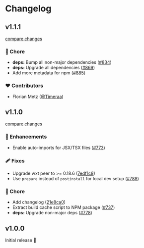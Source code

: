 # Changelog

## v1.1.1

[compare changes](https://github.com/wxt-dev/wxt/compare/module-react-v1.1.0...module-react-v1.1.1)

### 🏡 Chore

- **deps:** Bump all non-major dependencies ([#834](https://github.com/wxt-dev/wxt/pull/834))
- **deps:** Upgrade all dependencies ([#869](https://github.com/wxt-dev/wxt/pull/869))
- Add more metadata for npm ([#885](https://github.com/wxt-dev/wxt/pull/885))

### ❤️ Contributors

- Florian Metz ([@Timeraa](http://github.com/Timeraa))

## v1.1.0

[compare changes](https://github.com/wxt-dev/wxt/compare/module-react-v1.0.0...module-react-v1.1.0)

### 🚀 Enhancements

- Enable auto-imports for JSX/TSX files ([#773](https://github.com/wxt-dev/wxt/pull/773))

### 🩹 Fixes

- Upgrade wxt peer to >= 0.18.6 ([7edf1c8](https://github.com/wxt-dev/wxt/commit/7edf1c8))
- Use `prepare` instead of `postinstall` for local dev setup ([#788](https://github.com/wxt-dev/wxt/pull/788))

### 🏡 Chore

- Add changelog ([21e8ca0](https://github.com/wxt-dev/wxt/commit/21e8ca0))
- Extract build cache script to NPM package ([#737](https://github.com/wxt-dev/wxt/pull/737))
- **deps:** Upgrade non-major deps ([#778](https://github.com/wxt-dev/wxt/pull/778))

## v1.0.0

Initial release 🎉